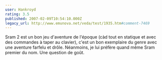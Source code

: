 ```yaml
---
user: Hankroyd
rating: 3.5
published: 2007-02-09T10:54:10.000Z
legacy_url: http://www.emunova.net/veda/test/1935.htm#comment-7469
---
```

Sram 2 est un bon jeu d'aventure de l'époque (càd tout en statique et avec des commandes à taper au clavier), c'est un bon exemplaire du genre avec une aventure farfelu et drôle.
Néanmoins, je lui préfère quand même Sram premier du nom. Une question de goût.